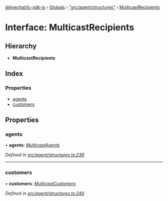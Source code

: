 [@livechat/lc-sdk-js](../README.md) › [Globals](../globals.md) › ["src/agent/structures"](../modules/_src_agent_structures_.md) › [MulticastRecipients](_src_agent_structures_.multicastrecipients.md)

# Interface: MulticastRecipients

## Hierarchy

* **MulticastRecipients**

## Index

### Properties

* [agents](_src_agent_structures_.multicastrecipients.md#agents)
* [customers](_src_agent_structures_.multicastrecipients.md#customers)

## Properties

###  agents

• **agents**: *[MulticastAgents](_src_agent_structures_.multicastagents.md)*

*Defined in [src/agent/structures.ts:239](https://github.com/livechat/lc-sdk-js/blob/e25bbbb/src/agent/structures.ts#L239)*

___

###  customers

• **customers**: *[MulticastCustomers](_src_agent_structures_.multicastcustomers.md)*

*Defined in [src/agent/structures.ts:240](https://github.com/livechat/lc-sdk-js/blob/e25bbbb/src/agent/structures.ts#L240)*
